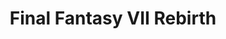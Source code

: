---
layout: post
category: concert
title: Final Fantasy VII Rebirth
artists: 
- Final Fantasy VII Rebirth
place: 
- Palais des Congrès
country: France
city: Paris
---
